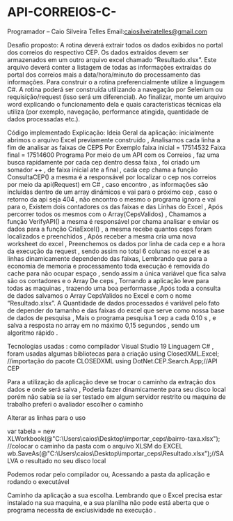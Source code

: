 # API-CORREIOS-C-

 Programador – Caio Silveira Telles Email:caiosilveiratelles@gmail.com

Desafio proposto: A rotina deverá extrair todos os dados exibidos no portal dos correios do respectivo CEP. Os dados extraídos devem ser armazenados em um outro arquivo excel chamado “Resultado.xlsx”. Este arquivo deverá conter a listagem de todas as informações extraídas do portal dos correios mais a data/hora/minuto do processamento das informações.
Para construir o a rotina preferencialmente utilize a linguagem C#. A rotina poderá ser construída utilizando a navegação por Selenium ou requisição/request (isso será um diferencial).
Ao finalizar, monte um arquivo word explicando o funcionamento dela e quais características técnicas ela utiliza (por exemplo, navegação, performance atingida, quantidade de dados processadas etc.).

Código implementado Explicação:
Ideia Geral da aplicação: inicialmente abrimos o arquivo Excel previamente construído , Analisamos cada linha a fim de analisar as faixas de CEPS
Por Exemplo faixa inicial = 17514532
Faixa final = 17514600 
Programa Por meio de um API com os Correios , faz uma busca rapidamente por cada cep dentro dessa faixa , foi criado um somador ++ , de faixa inicial ate a final , cada cep chama a função ConsultaCEP() a mesma é a responsável por localizar o cep nos correios por meio da api(Request)  em C# , caso encontro , as informações são incluídas dentro de um array dinâmicos e vai para o próximo cep , caso o retorno da api seja 404 , não encontro o mesmo o programa ignora e vai para o, Existem dois contadores os das faixas e das Linhas do Excel , Após percorrer todos os mesmos com o Array(CepsValidos) , Chamamos a função VerifyAPI() a mesma é responsável por chama analisar e enviar os dados para a função CriaExcel() , a mesma recebe quantos ceps foram localizados e preenchidos , Após receber a mesma cria uma nova worksheet do excel , Preenchemos os dados por linha de cada cep e a hora da execução da request , sendo assim no total 6 colunas no excel e as linhas dinamicamente dependendo das faixas, Lembrando que para a economia de memoria e processamento toda execução é removida do cache para não ocupar espaço , sendo assim a única variável que fica salva são os contadores e o Array De ceps , Tornando a aplicação leve para todas as maquinas , trazendo uma boa performasse ,Após toda a consulta de dados salvamos o Array CepsValidos no Excel e com o nome “Resultado.xlsx”.
A Quantidade de dados processados é variável pelo fato de depender do tamanho e das faixas do excel que serve como nossa base de dados de pesquisa , Mais o programa pesquisa 1 cep a cada 0.10 s , e salva a resposta no array em no máximo 0,15 segundos , sendo um algoritmo rápido .


Tecnologias usadas  : como compilador Visual Studio 19 
Linguagem C# , foram usadas algumas bibliotecas para a criação 
using ClosedXML.Excel; //importação do pacote CLOSEDXML
using DotNet.CEP.Search.App;//API CEP


 Para a utilização da aplicação deve se trocar o caminho da extração dos dados e onde será salva , Poderia fazer dinamicamente para seu disco local porém não sabia se ia ser testado em algum servidor restrito ou maquina de trabalho preferi o avaliador escolher o caminho

Alterar as linhas para o uso

  var tabela = new XLWorkbook(@"C:\Users\caios\Desktop\importar_ceps\bairro-taxa.xlsx"); //colocar o caminho da pasta com o arquivo XLSM do EXCEL
            wb.SaveAs(@"C:\Users\caios\Desktop\importar_ceps\Resultado.xlsx");//SALVA o resultado no seu disco local

Podemos rodar pelo compilador ou, Acessando a pasta da aplicação e rodando o executável 

 
Caminho da aplicação a sua escolha.
Lembrando que o Excel precisa estar instalado na sua maquina, e a sua planilha não pode está aberta que o programa necessita de exclusividade na execução .


